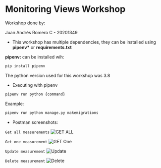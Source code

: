 # Monitoring Views Workshop

Workshop done by: 

Juan Andrés Romero C - 20201349

* This workshop has multiple dependencies, they can be installed using **pipenv\*** or **requirements.txt**

**pipenv:** can be installed wih:

```bash
pip install pipenv
```

The python version used for this workshop was 3.8

* Executing with pipenv 
```bash
pipenv run python {command}
```
Example:
```bash
pipenv run python manage.py makemigrations 
```

 * Postman screenshots:
 
 ```Get all measurements```
 ![GET ALL](https://cdn.discordapp.com/attachments/942108623625150474/942108864109760552/unknown.png)

 ```Get one measurement```
 ![GET One](https://cdn.discordapp.com/attachments/942108623625150474/942109139067342958/unknown.png)

 ```Update measurement```
 ![Update](https://cdn.discordapp.com/attachments/942108623625150474/942108755200458793/unknown.png)

 ```Delete measurement```
 ![Delete](https://cdn.discordapp.com/attachments/942108623625150474/942109526960767070/unknown.png)
